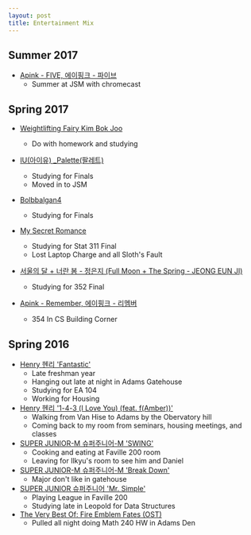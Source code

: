 ```yaml
---
layout: post
title: Entertainment Mix
---
```


## Summer 2017

- [Apink - FIVE, 에이핑크 - 파이브](https://www.youtube.com/watch?v=VWxhicWSzBY)
	- Summer at JSM with chromecast

## Spring 2017

- [Weightlifting Fairy Kim Bok Joo](https://www.viki.com/videos/1113819v-weightlifting-fairy-kim-bok-joo-episode-12)
	- Do with homework and studying

- [IU(아이유) _Palette(팔레트)](https://www.youtube.com/watch?v=b4tIl9b6Rno)
	- Studying for Finals
	- Moved in to JSM

- [Bolbbalgan4](https://www.youtube.com/watch?v=Rv_DBocf_LU)
	- Studying for Finals
- [My Secret Romance](https://www.facebook.com/DramaFever/videos/10154486850586961/?autoplay_reason=all_page_organic_allowed&video_container_type=0&video_creator_product_type=0&app_id=138104159699759&live_video_guests=0)
	- Studying for Stat 311 Final
	- Lost Laptop Charge and all Sloth's Fault
- [서울의 달 + 너란 봄 - 정은지 (Full Moon + The Spring - JEONG EUN JI)](https://www.youtube.com/watch?v=i7WFsXR56D0)
	- Studying for 352 Final

- [Apink - Remember, 에이핑크 - 리멤버](https://www.youtube.com/watch?v=NK-_tEtGJBU)
	- 354 In CS Building Corner

## Spring 2016

- [Henry 헨리 'Fantastic'](https://www.youtube.com/watch?v=Xu2yAQEgYLo)
	- Late freshman year 
	- Hanging out late at night in Adams Gatehouse
	- Studying for EA 104
	- Working for Housing
- [Henry 헨리 '1-4-3 (I Love You) (feat. f(Amber))'](https://www.youtube.com/watch?v=GVse8hfaO4s)
	- Walking from Van Hise to Adams by the Obervatory hill
	- Coming back to my room from seminars, housing meetings, and classes
- [SUPER JUNIOR-M 슈퍼주니어-M 'SWING'](https://www.youtube.com/watch?v=B5m3l65Lp0I)
	- Cooking and eating at Faville 200 room
	- Leaving for Ilkyu's room to see him and Daniel
- [SUPER JUNIOR-M 슈퍼주니어-M 'Break Down'](https://youtu.be/e_Nz8t3vNo8)
	- Major don't like in gatehouse
- [SUPER JUNIOR 슈퍼주니어 'Mr. Simple'](https://www.youtube.com/watch?v=r6TwzSGYycM)
	- Playing League in Faville 200
	- Studying late in Leopold for Data Structures
- [The Very Best Of: Fire Emblem Fates (OST)](https://www.youtube.com/watch?v=6cEQYLFwQCo)
	- Pulled all night doing Math 240 HW in Adams Den